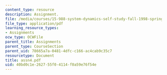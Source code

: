 ```yaml
---
content_type: resource
description: Assignment.
file: /media/courses/15-988-system-dynamics-self-study-fall-1998-spring-1999/40bd0c1e262755f04114f0a59e76f54e_assn4.pdf
file_type: application/pdf
learning_resource_types:
- Assignments
ocw_type: OCWFile
parent_title: Assignments
parent_type: CourseSection
parent_uid: 78665a7a-0481-4dfc-c166-ac4cab9c35c7
resourcetype: Document
title: assn4.pdf
uid: 40bd0c1e-2627-55f0-4114-f0a59e76f54e
---
```

